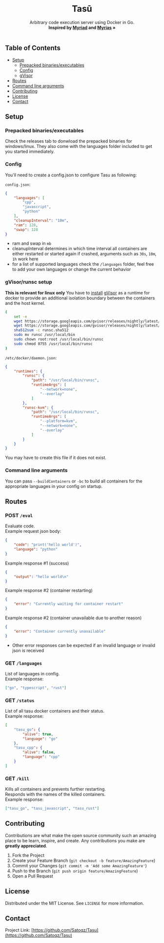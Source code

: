 <br />
<p align="center">
  <a href="https://github.com/github_username/repo_name">
    <!-- <img src="images/logo.png" alt="Logo" width="80" height="80"> !-->
  </a>

  <h1 align="center">Tasū</h1>

  <p align="center">
    Arbitrary code execution server using Docker in Go.
    <br />
    <strong>
		Inspired by
		<a href="https://github.com/1Computer1/Myriad#readme">Myriad</a>
		and
		<a href="https://github.com/iCrawl/Myrias#readme">Myrias</a>
		»
	</strong>
    <br />
    <br />
  </p>
</p>


## Table of Contents

* [Setup](#setup)
  * [Prepacked binaries/executables](#prepacked-binaries/executables)
  * [Config](#config)
  * [gVisor](#gvisor)
* [Routes](#routes)
* [Command line arguments](#command-line-arguments)
* [Contributing](#contributing)
* [License](#license)
* [Contact](#contact)

## Setup

### Prepacked binaries/executables
Check the releases tab to donwload the prepacked binaries for windows/linux. They also come with the languages folder included to get you started immediately.

### Config
You'll need to create a config.json to configure Tasu as following:

`config.json`:
```json
{
	"languages": [
		"cpp",
		"javascript",
		"python"
	],
	"cleanupInterval": "10m",
	"ram": 128,
	"swap": 128
}
```

- ram and swap in `mb`
- cleanupInterval determines in which time interval all containers are either restarted or started again if crashed, arguments such as `30s`, `10m`, `1h` work here
- for a list of supported languages check the `/languages` folder, feel free to add your own languages or change the current behavior

### gVisor/runsc setup
**This is relevant for linux only**
You have to [install](https://gvisor.dev/docs/user_guide/docker/) [gVisor](https://github.com/google/gvisor) as a runtime for docker to provide an additional isolation boundary between the containers and the host kernel.

```sh
(
    set -e 
    wget https://storage.googleapis.com/gvisor/releases/nightly/latest/runsc
    wget https://storage.googleapis.com/gvisor/releases/nightly/latest/runsc.sha512
    sha512sum -c runsc.sha512
    sudo mv runsc /usr/local/bin
    sudo chown root:root /usr/local/bin/runsc
    sudo chmod 0755 /usr/local/bin/runsc
)
```

`/etc/docker/daemon.json`:
```json
{
    "runtimes": {
        "runsc": {
            "path": "/usr/local/bin/runsc",
            "runtimeArgs": [
                "--network=none",
                "--overlay"
            ]
        },
        "runsc-kvm": {
            "path": "/usr/local/bin/runsc",
            "runtimeArgs": [
                "--platform=kvm",
                "--network=none",
                "--overlay"
            ]
        }
    }
}
```
You may have to create this file if it does not exist.

### Command line arguments
You can pass `--buildContainers` or `-bc` to build all containers for the appropriate languages in your config on startup.

## Routes

### POST `/eval`
Evaluate code.<br>
Example request json body:<br>
```json
{
	"code": "print('hello world')",
	"language": "python"
}
```
Example response #1 (success)
```json
{
	"output": "hello world\n"
}
```
Example response #2 (container restarting)
```json
{
	"error": "Currently waiting for container restart"
}
```
Example response #2 (container unavailable due to another reason)
```json
{
	"error": "Container currently unavailable"
}
```
- Other error responses can be expected if an invalid language or invalid json is received
### GET `/languages`
List of languages in config.<br>
Example response:
```json
["go", "typescript", "rust"]
```

### GET `/status`
List of all tasu docker containers and their status.<br>
Example response:
```json
[
	"tasu_go": {
		"alive": true,
		"language": "go"
	},
	"tasu_cpp": {
		"alive": false,
		"language": "cpp"
	}
]
```

### GET `/kill`
Kills all containers and prevents further restarting.<br>
Responds with the names of the killed containers.<br>
Example response:
```json
["tasu_go", "tasu_javascript", "tasu_rust"]
```
## Contributing
Contributions are what make the open source community such an amazing place to be learn, inspire, and create. Any contributions you make are **greatly appreciated**.

1. Fork the Project
2. Create your Feature Branch (`git checkout -b feature/AmazingFeature`)
3. Commit your Changes (`git commit -m 'Add some AmazingFeature'`)
4. Push to the Branch (`git push origin feature/AmazingFeature`)
5. Open a Pull Request

## License
Distributed under the MIT License. See `LICENSE` for more information.

## Contact
Project Link: [https://github.com/Satoqz/Tasu](https://github.com/Satoqz/Tasu)